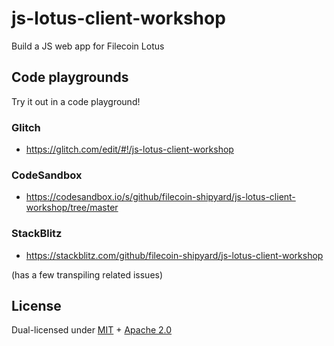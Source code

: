 # js-lotus-client-workshop

Build a JS web app for Filecoin Lotus

## Code playgrounds

Try it out in a code playground!

### Glitch

* https://glitch.com/edit/#!/js-lotus-client-workshop

### CodeSandbox

* https://codesandbox.io/s/github/filecoin-shipyard/js-lotus-client-workshop/tree/master

### StackBlitz

* https://stackblitz.com/github/filecoin-shipyard/js-lotus-client-workshop

(has a few transpiling related issues)

## License

Dual-licensed under [MIT](https://github.com/filecoin-project/lotus/blob/master/LICENSE-MIT) + [Apache 2.0](https://github.com/filecoin-project/lotus/blob/master/LICENSE-APACHE)
